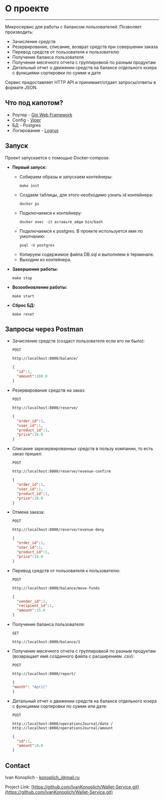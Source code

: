 # О проекте
___
Микросервис для работы с балансом пользователей. 
Позволяет производить:
* Зачисление средств
* Резервирование, списание, возврат средств при совершении заказа
* Перевод средств от пользователя к пользователю
* Получение баланса пользователя
* Получение месячного отчета с группировкой по разным продуктам 
* Детальный отчет о движении средств на балансе отдельного юзера с функциями сортировки по 
сумме и дате

Сервис предоставляет HTTP API и принимает/отдает запросы/ответы в формате JSON.

## Что под капотом?

* Роутер - [Gin Web Framework](https://github.com/gin-gonic/gin) 
* Config - [Viper](https://github.com/spf13/viper)
* БД - Postgres
* Логирование - [Logrus](https://github.com/sirupsen/logrus)

## Запуск

Проект запускается с помощью Docker-compose. 
* **Первый запуск:**

  * Собираем образы и запускаем контейнеры:
    ```
    make init
    ```
  * Создаем таблицы, для этого необходимо узнать id контейнера:
    ```
    docker ps
    ```
  * Подключаемся к контейнеру:
    ```
    docker exec -it вставьте_айди bin/bash
    ```
  * Подключаемся к postgres. В проекте используется имя по умолчанию:
    ```
    psql -U postgres
    ```
  * Копируем содержимое файла DB.sql и выполняем в терминале.
  * Выходим из контейнера.
* **Завершение работы:**
  ```
  make stop
  ```
* **Возообновление работы:**
  ```
  make start
  ```
* **Сброс БД:**
  ```
  make reset
  ```

## Запросы через Postman
* Зачисление средств (создаст пользователя если его не было):
  ```
  POST
  ```
  ```
  http://localhost:8000/balance/
  ```
  ```json
  {
    "id":1,
    "amount":100.0
  }
  ```
* Резервирование средств на заказ:
  ```
  POST
  ```
  ```
  http://localhost:8000/reserve/
  ```
  ```json
  {
    "order_id":1,
    "user_id":1,
    "product_id":1,
    "price":10.0
  }
  ```
* Списание зарезервированных средств в пользу компании, то есть заказ пришел:
  ```
  POST
  ```
  ```
  http://localhost:8000/reserve/revenue-confirm
  ```
  ```json
  {
    "order_id":1,
    "user_id":1,
    "product_id":1,
    "price":10.0
  }
  ```
* Отмена заказа:
  ```
  POST
  ```
  ```
  http://localhost:8000/reserve/revenue-deny
  ```
  ```json
  {
    "order_id":1,
    "user_id":1,
    "product_id":1,
    "price":10.0
  }
  ```
* Перевод средств от пользователя к пользователю:
  ```
  POST
  ```
  ```
  http://localhost:8000/balance/move-funds
  ```
  ``` json
  {
    "sender_id":2,
    "recipient_id":1,
    "amount":15.0
  }
  ```
* Получение баланса пользователя:
  ```
  GET
  ```
  ```
  http://localhost:8000/balance/1
  ```
* Получение месячного отчета с группировкой по разным продуктам (возвращает имя созданного файла с расширением .csv):
  ```
  POST
  ```
  ```
  http://localhost:8000/report/
  ```
  ```json
  {
  "month": "April"
  }
  ```
* Детальный отчет о движении средств на балансе отдельного юзера с функциями сортировки по
  сумме или дате:
  ```
  POST
  ```
  ```
  http://localhost:8000/operationsJournal/date / http://localhost:8000/operationsJournal/amount
  ```
  ```json
  {
    "id":1,
    "amount":0.0
  }
  ```
## Contact

Ivan Konoplich - konoplich_i@mail.ru

Project Link: [https://github.com/IvanKonoplich/Wallet-Service.git](https://github.com/IvanKonoplich/Wallet-Service.git)


